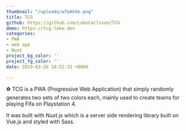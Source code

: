 ```yaml
---
thumbnail: "/uploads/w7eAkXe.png"
title: TCG
github: https://github.com/LokeCarlsson/TCG
demo: https://tcg.loke.dev
categories:
- PWA
- web app
- Nuxt
project_bg_color: ''
project_fg_color: ''
date: 2019-03-26 18:52:33 +0000

---
```

⚽ TCG is a PWA (Progressive Web Application) that simply randomly generates two sets of two colors each, mainly used to create teams for playing Fifa on Playstation 4.

It was built with Nuxt.js which is a server side rendering library built on Vue.js and styled with Sass.
